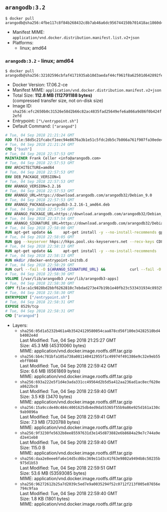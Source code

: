 ## `arangodb:3.2`

```console
$ docker pull arangodb@sha256:4fbe117c8f84b268432c8b7ab46a6dc956744150b701418ac1860d476bb825dd
```

-	Manifest MIME: `application/vnd.docker.distribution.manifest.list.v2+json`
-	Platforms:
	-	linux; amd64

### `arangodb:3.2` - linux; amd64

```console
$ docker pull arangodb@sha256:32102596cbfaf4171935ab10d3aedaf44cf961f8a62501d642892fe749f40c7b
```

-	Docker Version: 17.06.2-ce
-	Manifest MIME: `application/vnd.docker.distribution.manifest.v2+json`
-	Total Size: **112.8 MB (112791188 bytes)**  
	(compressed transfer size, not on-disk size)
-	Image ID: `sha256:efc2650b0c31526e58d2b66c82ac4835fad25649efe6a866a9d86f0b424f2efd`
-	Entrypoint: `["\/entrypoint.sh"]`
-	Default Command: `["arangod"]`

```dockerfile
# Tue, 04 Sep 2018 21:21:24 GMT
ADD file:58d5c21fcabcf1eec94e8676a3b1e51c5fdc2db5c7b866a761f907fa30ede4d8 in / 
# Tue, 04 Sep 2018 21:21:24 GMT
CMD ["bash"]
# Tue, 04 Sep 2018 22:57:53 GMT
MAINTAINER Frank Celler <info@arangodb.com>
# Tue, 04 Sep 2018 22:57:53 GMT
ENV ARCHITECTURE=amd64
# Tue, 04 Sep 2018 22:57:53 GMT
ENV DEB_PACKAGE_VERSION=1
# Tue, 04 Sep 2018 22:57:53 GMT
ENV ARANGO_VERSION=3.2.16
# Tue, 04 Sep 2018 22:57:53 GMT
ENV ARANGO_URL=https://download.arangodb.com/arangodb32/Debian_9.0
# Tue, 04 Sep 2018 22:57:53 GMT
ENV ARANGO_PACKAGE=arangodb3-3.2.16-1_amd64.deb
# Tue, 04 Sep 2018 22:57:54 GMT
ENV ARANGO_PACKAGE_URL=https://download.arangodb.com/arangodb32/Debian_9.0/amd64/arangodb3-3.2.16-1_amd64.deb
# Tue, 04 Sep 2018 22:57:54 GMT
ENV ARANGO_SIGNATURE_URL=https://download.arangodb.com/arangodb32/Debian_9.0/amd64/arangodb3-3.2.16-1_amd64.deb.asc
# Tue, 04 Sep 2018 22:58:00 GMT
RUN apt-get update &&     apt-get install -y --no-install-recommends gpg dirmngr     &&     rm -rf /var/lib/apt/lists/*
# Tue, 04 Sep 2018 22:58:05 GMT
RUN gpg --keyserver hkps://hkps.pool.sks-keyservers.net --recv-keys CD8CB0F1E0AD5B52E93F41E7EA93F5E56E751E9B
# Tue, 04 Sep 2018 22:58:13 GMT
RUN apt-get update &&     apt-get install -y --no-install-recommends         libjemalloc1         ca-certificates         pwgen         curl     &&     rm -rf /var/lib/apt/lists/*
# Tue, 04 Sep 2018 22:58:13 GMT
RUN mkdir /docker-entrypoint-initdb.d
# Tue, 04 Sep 2018 22:58:29 GMT
RUN curl --fail -O ${ARANGO_SIGNATURE_URL} &&           curl --fail -O ${ARANGO_PACKAGE_URL} &&             gpg --verify ${ARANGO_PACKAGE}.asc &&     (echo arangodb3 arangodb3/password password test | debconf-set-selections) &&     (echo arangodb3 arangodb3/password_again password test | debconf-set-selections) &&     DEBIAN_FRONTEND="noninteractive" dpkg -i ${ARANGO_PACKAGE} &&     rm -rf /var/lib/arangodb3/* &&     sed -ri         -e 's!127\.0\.0\.1!0.0.0.0!g'         -e 's!^(file\s*=).*!\1 -!'         -e 's!^\s*uid\s*=.*!!'         /etc/arangodb3/arangod.conf     && chgrp 0 /var/lib/arangodb3 /var/lib/arangodb3-apps     && chmod 775 /var/lib/arangodb3 /var/lib/arangodb3-apps     &&     rm -f ${ARANGO_PACKAGE}*
# Tue, 04 Sep 2018 22:58:30 GMT
VOLUME [/var/lib/arangodb3 /var/lib/arangodb3-apps]
# Tue, 04 Sep 2018 22:58:30 GMT
COPY file:a1c9828bd2bbf6262810c7ebdad273e47b19b1e40fb23c533431934c89329a8f in /entrypoint.sh 
# Tue, 04 Sep 2018 22:58:30 GMT
ENTRYPOINT ["/entrypoint.sh"]
# Tue, 04 Sep 2018 22:58:31 GMT
EXPOSE 8529/tcp
# Tue, 04 Sep 2018 22:58:31 GMT
CMD ["arangod"]
```

-	Layers:
	-	`sha256:05d1a5232b461a4b35424129580054caa878cd56f100e34282510bd4b4082e4d`  
		Last Modified: Tue, 04 Sep 2018 21:25:27 GMT  
		Size: 45.3 MB (45310060 bytes)  
		MIME: application/vnd.docker.image.rootfs.diff.tar.gzip
	-	`sha256:bb4c781bfa105a738a081140412955f1c49974f491386e9c32e9eb55ebff0048`  
		Last Modified: Tue, 04 Sep 2018 22:59:42 GMT  
		Size: 6.6 MB (6561869 bytes)  
		MIME: application/vnd.docker.image.rootfs.diff.tar.gzip
	-	`sha256:693a222e5f1d4e3ada331cc49564d2b5d5a412aa236ad1ac8ecf620ea8622bc8`  
		Last Modified: Tue, 04 Sep 2018 22:59:40 GMT  
		Size: 3.5 KB (3470 bytes)  
		MIME: application/vnd.docker.image.rootfs.diff.tar.gzip
	-	`sha256:15a9ccde40c484c4001625db4ed9da55365f55b9a86e925d161a130c9ab9896a`  
		Last Modified: Tue, 04 Sep 2018 22:59:41 GMT  
		Size: 7.3 MB (7320788 bytes)  
		MIME: application/vnd.docker.image.rootfs.diff.tar.gzip
	-	`sha256:9f3230fe5632b8ee85597631d3e145d873882e6b8684a29e7c744a9ed2e41eb8`  
		Last Modified: Tue, 04 Sep 2018 22:59:40 GMT  
		Size: 115.0 B  
		MIME: application/vnd.docker.image.rootfs.diff.tar.gzip
	-	`sha256:daa2e8eee6fa6e14d5cd6bc369e11d3c41f63e9802a9494b8c50235b975d1b53`  
		Last Modified: Tue, 04 Sep 2018 22:59:51 GMT  
		Size: 53.6 MB (53593085 bytes)  
		MIME: application/vnd.docker.image.rootfs.diff.tar.gzip
	-	`sha256:96272612b25a7d2039c5ed7e9a0035294f52c0712f213f005e87656e794c9faa`  
		Last Modified: Tue, 04 Sep 2018 22:59:40 GMT  
		Size: 1.8 KB (1801 bytes)  
		MIME: application/vnd.docker.image.rootfs.diff.tar.gzip
